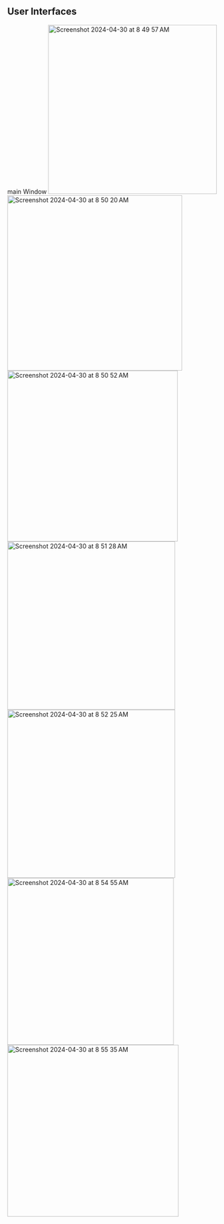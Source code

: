 ## User Interfaces

main Window
<img width="384" alt="Screenshot 2024-04-30 at 8 49 57 AM" src="https://github.com/chiransiriwardhana/product-app/assets/47823522/d77216c0-4fbf-4665-adc4-fcd028a13082">
<img width="398" alt="Screenshot 2024-04-30 at 8 50 20 AM" src="https://github.com/chiransiriwardhana/product-app/assets/47823522/cc51e013-18ee-462a-87d9-b465c2721544">
<img width="388" alt="Screenshot 2024-04-30 at 8 50 52 AM" src="https://github.com/chiransiriwardhana/product-app/assets/47823522/e3a65d96-4cda-4a15-8455-c76a22b9020c">
<img width="382" alt="Screenshot 2024-04-30 at 8 51 28 AM" src="https://github.com/chiransiriwardhana/product-app/assets/47823522/b9f28288-ff95-4a49-8ace-a8c2343c65b9">
<img width="382" alt="Screenshot 2024-04-30 at 8 52 25 AM" src="https://github.com/chiransiriwardhana/product-app/assets/47823522/b3f62507-f058-455a-b17d-f5cffa9297cc">
<img width="379" alt="Screenshot 2024-04-30 at 8 54 55 AM" src="https://github.com/chiransiriwardhana/product-app/assets/47823522/c46805ae-48f5-4542-a8ca-71574f621ae6">
<img width="390" alt="Screenshot 2024-04-30 at 8 55 35 AM" src="https://github.com/chiransiriwardhana/product-app/assets/47823522/0d6a8cb9-6fe6-4c32-917c-f8e970cac8d9">
